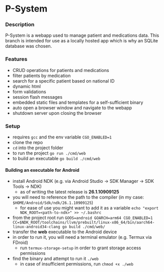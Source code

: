 # P-System

### Description

P-System is a webapp used to manage patient and medications data.
This branch is intended for use as a locally hosted app which is why an SQLite database was chosen.

### Features

* CRUD operations for patients and medications
* filter patients by medication
* search for a specific patient based on national ID
* dynamic html
* form validations
* session flash messages
* embedded static files and templates for a self-sufficient binary
* auto open a browser window and navigate to the webapp
* shutdown server upon closing the browser

### Setup

* requires `gcc` and the env variable `CGO_ENABLED=1`
* clone the repo
* `cd` into the project folder
* to run the project `go run ./cmd/web`
* to build an executable `go build ./cmd/web`

#### Building an executable for Android
* install Android NDK (e.g. via Android Studio -> SDK Manager -> SDK Tools -> NDK)
  * as of writing the latest release is **26.1.10909125**
* you will need to reference the path to the compiler (in my case: `$HOME/Android/Sdk/ndk/26.1.10909125`)
  * for ease of use you might want to add it as a variable `echo "export NDK_ROOT=<path-to-ndk>" >> ~/.bashrc`
* from the project root run `GOOS=android GOARCH=arm64 CGO_ENABLED=1 CC=$NDK_ROOT/toolchains/llvm/prebuilt/linux-x86_64/bin/aarch64-linux-android34-clang go build ./cmd/web/`
* transfer the **web** executable to the Android device
* in order to run it, you will need a terminal emulator (e.g. Termux via FDroid)
  * run `termux-storage-setup` in order to grant storage access permissions
* find the binary and attempt to run it `./web`
  * in case of insufficient permissions, run `chmod +x ./web`
